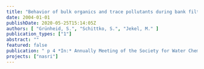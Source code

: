 ```yaml
---
title: "Behavior of bulk organics and trace pollutants during bank filtration and groundwater recharge of wastewater-impacted surface waters"
date: 2004-01-01
publishDate: 2020-05-25T15:14:05Z
authors: [ "Grünheid, S.", "Schittko, S.", "Jekel, M." ]
publication_types: ["1"]
abstract: ""
featured: false
publication: " p 4 *In:* Annually Meeting of the Society for Water Chemistry (GdCh). Bad Saarow, Germany. 17. - 19.5.2004"
projects: ["nasri"]
---
```


